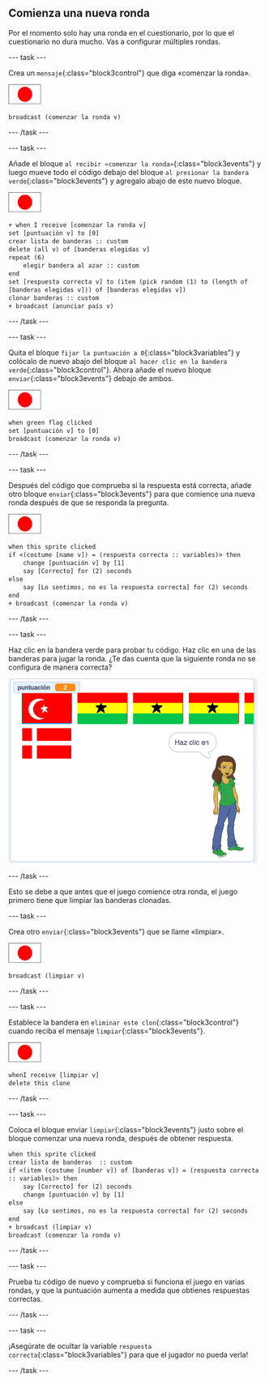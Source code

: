 ## Comienza una nueva ronda

Por el momento solo hay una ronda en el cuestionario, por lo que el cuestionario no dura mucho. Vas a configurar múltiples rondas.

--- task ---

Crea un `mensaje`{:class="block3control"} que diga «comenzar la ronda».

![Objeto bandera](images/flag-sprite.png)

```blocks3
broadcast (comenzar la ronda v)
```

--- /task ---

--- task ---

Añade el bloque `al recibir «comenzar la ronda»`{:class="block3events"} y luego mueve todo el código debajo del bloque `al presionar la bandera verde`{:class="block3events"} y agregalo abajo de este nuevo bloque.

![Objeto bandera](images/flag-sprite.png)

```blocks3
+ when I receive [comenzar la ronda v]
set [puntuación v] to [0]
crear lista de banderas :: custom
delete (all v) of [banderas elegidas v]
repeat (6)
    elegir bandera al azar :: custom
end
set [respuesta correcta v] to (item (pick random (1) to (length of [banderas elegidas v])) of [banderas elegidas v])
clonar banderas :: custom
+ broadcast (anunciar país v)
```

--- /task ---

--- task ---

Quita el bloque `fijar la puntuación a 0`{:class="block3variables"} y colócalo de nuevo abajo del bloque `al hacer clic en la bandera verde`{:class="block3control"}. Ahora añade el nuevo bloque `enviar`{:class="block3events"} debajo de ambos.

![Objeto bandera](images/flag-sprite.png)

```blocks3
when green flag clicked
set [puntuación v] to [0]
broadcast (comenzar la ronda v)
```

--- /task ---

--- task ---

Después del código que comprueba si la respuesta está correcta, añade otro bloque `enviar`{:class="block3events"} para que comience una nueva ronda después de que se responda la pregunta.

![Objeto bandera](images/flag-sprite.png)

```blocks3
when this sprite clicked
if <(costume [name v]) = (respuesta correcta :: variables)> then
    change [puntuación v] by [1]
    say [Correcto] for (2) seconds
else
    say [Lo sentimos, no es la respuesta correcta] for (2) seconds
end
+ broadcast (comenzar la ronda v)
```

--- /task ---

--- task ---

Haz clic en la bandera verde para probar tu código. Haz clic en una de las banderas para jugar la ronda. ¿Te das cuenta que la siguiente ronda no se configura de manera correcta?

![La siguiente ronda no funciona](images/next-round-does-not-work.png)

--- /task ---

Esto se debe a que antes que el juego comience otra ronda, el juego primero tiene que limpiar las banderas clonadas.

--- task ---

Crea otro `enviar`{:class="block3events"} que se llame «limpiar».

![Objeto bandera](images/flag-sprite.png)

```blocks3
broadcast (limpiar v)
```

--- /task ---

--- task ---

Establece la bandera en `eliminar este clon`{:class="block3control"} cuando reciba el mensaje `limpiar`{:class="block3events"}.

![Objeto bandera](images/flag-sprite.png)

```blocks3
whenI receive [limpiar v]
delete this clone
```

--- /task ---

--- task ---

Coloca el bloque enviar `limpiar`{:class="block3events"} justo sobre el bloque comenzar una nueva ronda, después de obtener respuesta.

```blocks3
when this sprite clicked
crear lista de banderas  :: custom
if <(item (costume [number v]) of [banderas v]) = (respuesta correcta :: variables)> then
    say [Correcto] for (2) seconds
    change [puntuación v] by [1]
else
    say [Lo sentimos, no es la respuesta correcta] for (2) seconds
end
+ broadcast (limpiar v)
broadcast (comenzar la ronda v)
```

--- /task ---

--- task ---

Prueba tu código de nuevo y comprueba si funciona el juego en varias rondas, y que la puntuación aumenta a medida que obtienes respuestas correctas.

--- /task ---

--- task ---

¡Asegúrate de ocultar la variable `respuesta correcta`{:class="block3variables"} para que el jugador no pueda verla!

--- /task ---
